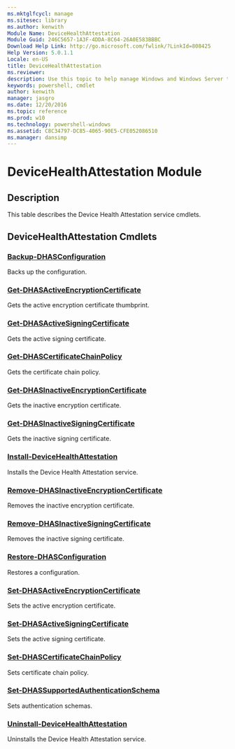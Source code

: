 ```yaml
---
ms.mktglfcycl: manage
ms.sitesec: library
ms.author: kenwith
Module Name: DeviceHealthAttestation
Module Guid: 246C5657-1A3F-4DDA-8C64-26A0E583BBBC
Download Help Link: http://go.microsoft.com/fwlink/?LinkId=808425
Help Version: 5.0.1.1
Locale: en-US
title: DeviceHealthAttestation
ms.reviewer:
description: Use this topic to help manage Windows and Windows Server technologies with Windows PowerShell.
keywords: powershell, cmdlet
author: kenwith
manager: jasgro
ms.date: 12/20/2016
ms.topic: reference
ms.prod: w10
ms.technology: powershell-windows
ms.assetid: C8C34797-DC85-4065-90E5-CFE052086510
ms.manager: dansimp
---
```


# DeviceHealthAttestation Module
## Description
This table describes the Device Health Attestation service cmdlets.

## DeviceHealthAttestation Cmdlets
### [Backup-DHASConfiguration](./Backup-DHASConfiguration.md)
Backs up the configuration.

### [Get-DHASActiveEncryptionCertificate](./Get-DHASActiveEncryptionCertificate.md)
Gets the active encryption certificate thumbprint.

### [Get-DHASActiveSigningCertificate](./Get-DHASActiveSigningCertificate.md)
Gets the active signing certificate.

### [Get-DHASCertificateChainPolicy](./Get-DHASCertificateChainPolicy.md)
Gets the certificate chain policy.

### [Get-DHASInactiveEncryptionCertificate](./Get-DHASInactiveEncryptionCertificate.md)
Gets the inactive encryption certificate.

### [Get-DHASInactiveSigningCertificate](./Get-DHASInactiveSigningCertificate.md)
Gets the inactive signing certificate.

### [Install-DeviceHealthAttestation](./Install-DeviceHealthAttestation.md)
Installs the Device Health Attestation service.

### [Remove-DHASInactiveEncryptionCertificate](./Remove-DHASInactiveEncryptionCertificate.md)
Removes the inactive encryption certificate.

### [Remove-DHASInactiveSigningCertificate](./Remove-DHASInactiveSigningCertificate.md)
Removes the inactive signing certificate.

### [Restore-DHASConfiguration](./Restore-DHASConfiguration.md)
Restores a configuration.

### [Set-DHASActiveEncryptionCertificate](./Set-DHASActiveEncryptionCertificate.md)
Sets the active encryption certificate.

### [Set-DHASActiveSigningCertificate](./Set-DHASActiveSigningCertificate.md)
Sets the active signing certificate.

### [Set-DHASCertificateChainPolicy](./Set-DHASCertificateChainPolicy.md)
Sets certificate chain policy.

### [Set-DHASSupportedAuthenticationSchema](./Set-DHASSupportedAuthenticationSchema.md)
Sets authentication schemas.

### [Uninstall-DeviceHealthAttestation](./Uninstall-DeviceHealthAttestation.md)
Uninstalls the Device Health Attestation service.


